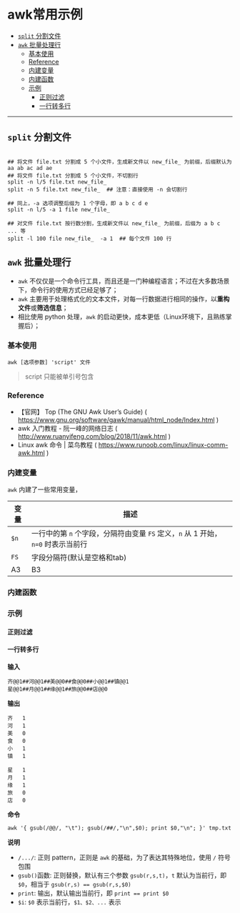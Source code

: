 awk常用示例
===

- [`split` 分割文件](#split-分割文件)
- [`awk` 批量处理行](#awk-批量处理行)
    - [基本使用](#基本使用)
    - [Reference](#reference)
    - [内建变量](#内建变量)
    - [内建函数](#内建函数)
    - [示例](#示例)
        - [正则过滤](#正则过滤)
        - [一行转多行](#一行转多行)

---

## `split` 分割文件
```shell

## 将文件 file.txt 分割成 5 个小文件，生成新文件以 new_file_ 为前缀，后缀默认为 aa ab ac ad ae
## 将文件 file.txt 分割成 5 个小文件，不切割行
split -n l/5 file.txt new_file_
split -n 5 file.txt new_file_  ## 注意：直接使用 -n 会切割行

## 同上，-a 选项调整后缀为 1 个字母，即 a b c d e
split -n l/5 -a 1 file new_file_

## 对文件 file.txt 按行数分割，生成新文件以 new_file_ 为前缀，后缀为 a b c ... 等
split -l 100 file new_file_  -a 1  ## 每个文件 100 行

```

## `awk` 批量处理行
- `awk` 不仅仅是一个命令行工具，而且还是一门种编程语言；不过在大多数场景下，命令行的使用方式已经足够了；
- `awk` 主要用于处理格式化的文本文件，对每一行数据进行相同的操作，以**重构文件**或**筛选信息**；
- 相比使用 python 处理，`awk` 的启动更快，成本更低（Linux环境下，且熟练掌握后）；

### 基本使用
```shell
awk [选项参数] 'script' 文件
```
> script 只能被单引号包含

### Reference
- 【官网】 Top (The GNU Awk User’s Guide)  ( https://www.gnu.org/software/gawk/manual/html_node/Index.html )
- awk 入门教程 - 阮一峰的网络日志  ( http://www.ruanyifeng.com/blog/2018/11/awk.html )
- Linux awk 命令 | 菜鸟教程  ( https://www.runoob.com/linux/linux-comm-awk.html )


### 内建变量
`awk` 内建了一些常用变量，

| 变量 | 描述                                                                             |
| ---- | -------------------------------------------------------------------------------- |
| `$n` | 一行中的第 `n` 个字段，分隔符由变量 `FS` 定义，`n` 从 1 开始，`n=0` 时表示当前行 |
| `FS` | 字段分隔符(默认是空格和tab)                                                      |
| A3   | B3                                                                               |


### 内建函数

### 示例
#### 正则过滤

#### 一行转多行
**输入**
```
齐@@1##河@@1##美@@0##食@@0##小@@1##镇@@1
星@@1##月@@1##缘@@1##旅@@0##店@@0
```

**输出**
```
齐	1
河	1
美	0
食	0
小	1
镇	1

星	1
月	1
缘	1
旅	0
店	0

```

**命令**
```shell
awk '{ gsub(/@@/, "\t"); gsub(/##/,"\n",$0); print $0,"\n"; }' tmp.txt
```

**说明**
- `/.../`: 正则 pattern，正则是 `awk` 的基础，为了表达其特殊地位，使用 `/` 符号包围
- `gsub()`函数: 正则替换，默认有三个参数 `gsub(r,s,t)`，`t` 默认为当前行，即 `$0`，相当于 `gsub(r,s) == gsub(r,s,$0)`
- `print`: 输出，默认输出当前行，即 `print == print $0`
- `$i`: `$0` 表示当前行，`$1、$2、...` 表示